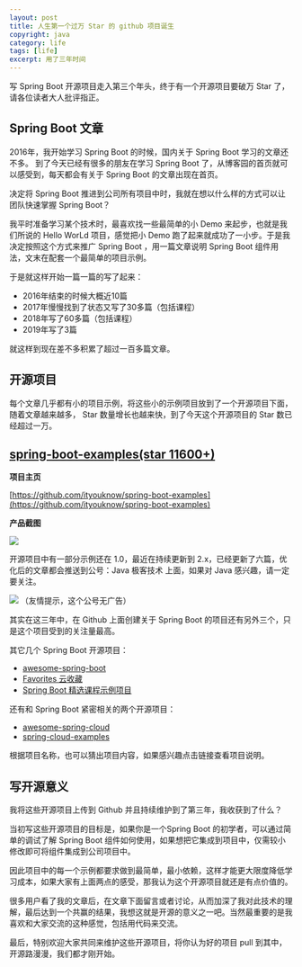 ```yaml
---
layout: post
title: 人生第一个过万 Star 的 github 项目诞生
copyright: java
category: life
tags: [life]
excerpt: 用了三年时间
---
```


写 Spring Boot 开源项目走入第三个年头，终于有一个开源项目要破万 Star 了，请各位读者大人批评指正。

## Spring Boot 文章

2016年，我开始学习 Spring Boot 的时候，国内关于 Spring Boot 学习的文章还不多。 到了今天已经有很多的朋友在学习 Spring Boot 了，从博客园的首页就可以感受到，每天都会有关于 Spring Boot 的文章出现在首页。

决定将 Spring Boot 推进到公司所有项目中时，我就在想以什么样的方式可以让团队快速掌握 Spring Boot？

我平时准备学习某个技术时，最喜欢找一些最简单的小 Demo 来起步，也就是我们所说的 Hello WorLd 项目，感觉把小 Demo 跑了起来就成功了一小步。于是我决定按照这个方式来推广 Spring Boot ，用一篇文章说明 Spring Boot 组件用法，文末在配套一个最简单的项目示例。

于是就这样开始一篇一篇的写了起来：

- 2016年结束的时候大概近10篇
- 2017年慢慢找到了状态又写了30多篇（包括课程）
- 2018年写了60多篇（包括课程）
- 2019年写了3篇

就这样到现在差不多积累了超过一百多篇文章。

## 开源项目

每个文章几乎都有小的项目示例，将这些小的示例项目放到了一个开源项目下面，随着文章越来越多， Star 数量增长也越来快，到了今天这个开源项目的 Star 数已经超过一万。

## [spring-boot-examples(star 11600+)](https://github.com/ityouknow/spring-boot-examples)  

**项目主页**

[https://github.com/ityouknow/spring-boot-examples](https://github.com/ityouknow/spring-boot-examples)

**产品截图**

![](https://huangfeifei.github.io/assets/images/2019/springboot/spring-boot-examples.png)

开源项目中有一部分示例还在 1.0，最近在持续更新到 2.x，已经更新了六篇，优化后的文章都会推送到公号：Java 极客技术 上面，如果对 Java 感兴趣，请一定要关注。

![](https://huangfeifei.github.io/assets/images/java.jpg)
（友情提示，这个公号无广告）

其实在这三年中，在 Github 上面创建关于 Spring Boot 的项目还有另外三个，只是这个项目受到的关注量最高。

其它几个 Spring Boot 开源项目：

- [awesome-spring-boot](https://github.com/ityouknow/awesome-spring-boot)
- [Favorites 云收藏](https://github.com/cloudfavorites/favorites-web)
- [Spring Boot 精选课程示例项目](https://github.com/ityouknow/spring-boot-leaning)

还有和 Spring Boot 紧密相关的两个开源项目：

- [awesome-spring-cloud](https://github.com/ityouknow/awesome-spring-cloud)
- [spring-cloud-examples](https://github.com/ityouknow/spring-cloud-examples)

根据项目名称，也可以猜出项目内容，如果感兴趣点击链接查看项目说明。

## 写开源意义

我将这些开源项目上传到 Github 并且持续维护到了第三年，我收获到了什么？

当初写这些开源项目的目标是，如果你是一个Spring Boot 的初学者，可以通过简单的调试了解 Spring Boot 组件如何使用，如果想把它集成到项目中，仅需较小修改即可将组件集成到公司项目中。

因此项目中的每一个示例都要求做到最简单，最小依赖，这样才能更大限度降低学习成本，如果大家有上面两点的感受，那我认为这个开源项目就还是有点价值的。

很多用户看了我的文章后，在文章下面留言或者讨论，从而加深了我对此技术的理解，最后达到一个共赢的结果，我想这就是开源的意义之一吧。当然最重要的是我喜欢和大家交流的这种感觉，包括用代码来交流。

最后，特别欢迎大家共同来维护这些开源项目，将你认为好的项目 pull 到其中，开源路漫漫，我们都才刚开始。

